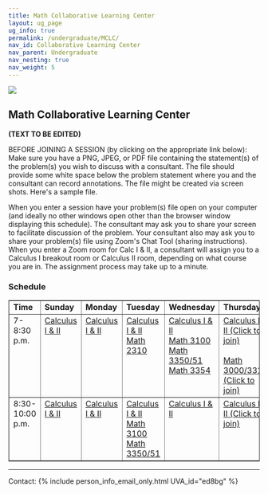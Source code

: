 ```yaml
---
title: Math Collaborative Learning Center
layout: ug_page
ug_info: true
permalink: /undergraduate/MCLC/
nav_id: Collaborative Learning Center
nav_parent: Undergraduate
nav_nesting: true
nav_weight: 5
---
```


<img src="{{site.url}}/undergraduate/MCLC/MCLC_logo.png" style="max-width:100%;max-height:350px;height:auto;width:auto;" >

<h2 class="mb-4">Math Collaborative Learning Center</h2>

**(TEXT TO BE EDITED)**

BEFORE JOINING A SESSION (by clicking on the appropriate link below): Make sure you have a PNG, JPEG, or PDF file containing the statement(s) of the problem(s) you wish to discuss with a consultant.  The file should provide some white space below the problem statement where you and the consultant can record annotations.  The file might be created via screen shots.  Here's a sample file. 

When you enter a session have your problem(s) file open on your computer (and ideally no other windows open other than the browser window displaying this schedule).  The consultant may ask you to share your screen to facilitate discussion of the problem.  Your consultant also may ask you to share your problem(s) file using Zoom's Chat Tool (sharing instructions).   When you enter a Zoom room for Calc I & II,  a consultant will assign you to a Calculus I breakout room or Calculus II room, depending on what course you are in.  The assignment process may take up to a minute. 


<h3 class="mb-4 mt-4">Schedule</h3>

<table width="100%" border="1" cellspacing="2" cellpadding="2">
<tbody>
    <tr>
    <td valign="top"><b>Time</b><br>
    </td>
    <td valign="top"><b>Sunday</b><br>
    </td>
    <td valign="top"><b>Monday</b><br>
    </td>
    <td valign="top"><b>Tuesday</b><br>
    </td>
    <td valign="top"><b>Wednesday</b><br>
    </td>
    <td valign="top"><b>T</b><b>hursday</b><br>
    </td>
    </tr>
    <tr>
    <td valign="top">7-8:30 p.m.<br>
    </td>
    <td valign="top"><a
        href="https://virginia.zoom.us/j/236958725">Calculus I
        &amp; II<br>
        </a> </td>
    <td valign="top"><a
        href="https://virginia.zoom.us/j/460030326">Calculus I
        &amp; II</a></td>
    <td valign="top"><a
        href="https://virginia.zoom.us/j/579554602">Calculus I
        &amp; II</a><br>
        <a href="https://virginia.zoom.us/j/579554602">Math 2310</a><br>
    </td>
    <td valign="top"><a
        href="https://virginia.zoom.us/j/693976522">Calculus I
        &amp; II<br>
        Math 3100<br>
        Math 3350/51<br>
        Math 3354</a><br>
    </td>
    <td valign="top"><a
        href="https://virginia.zoom.us/j/708806665">Calculus I
        &amp; II (Click to join)<br>
        <br>
        Math 3000/3310 (Click to join)</a><br>
    </td>
    </tr>
    <tr>
    <td valign="top">8:30-10:00 p.m.<br>
    </td>
    <td valign="top"><a
        href="https://virginia.zoom.us/j/236958725">Calculus I
        &amp; II</a><br>
    </td>
    <td valign="top"><a
        href="https://virginia.zoom.us/j/460030326">Calculus I
        &amp; II</a></td>
    <td valign="top"><a
        href="https://virginia.zoom.us/j/579554602">Calculus I
        &amp; II</a><br>
        <a href="https://virginia.zoom.us/j/579554602">Math 3100</a><br>
        <a href="https://virginia.zoom.us/j/579554602">Math
        3350/51</a><br>
    </td>
    <td valign="top"><a
        href="https://virginia.zoom.us/j/693976522">Calculus I
        &amp; II</a></td>
    <td valign="top"><a
        href="https://virginia.zoom.us/j/708806665">Calculus I
        &amp; II (Click to join)<br>
        </a></td>
    </tr>
</tbody>
</table>



---

Contact: {% include person_info_email_only.html UVA_id="ed8bg" %}